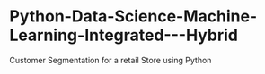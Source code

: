 # Python-Data-Science-Machine-Learning-Integrated---Hybrid
Customer Segmentation for a retail Store using Python
